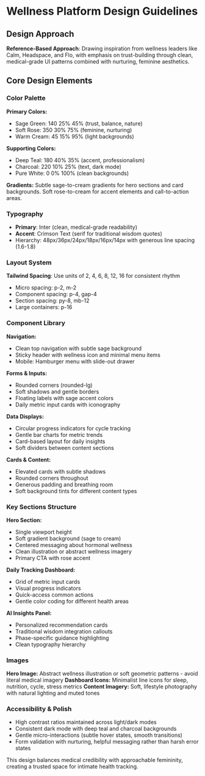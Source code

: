 # Wellness Platform Design Guidelines

## Design Approach
**Reference-Based Approach**: Drawing inspiration from wellness leaders like Calm, Headspace, and Flo, with emphasis on trust-building through clean, medical-grade UI patterns combined with nurturing, feminine aesthetics.

## Core Design Elements

### Color Palette
**Primary Colors:**
- Sage Green: 140 25% 45% (trust, balance, nature)
- Soft Rose: 350 30% 75% (feminine, nurturing)
- Warm Cream: 45 15% 95% (light backgrounds)

**Supporting Colors:**
- Deep Teal: 180 40% 35% (accent, professionalism)
- Charcoal: 220 10% 25% (text, dark mode)
- Pure White: 0 0% 100% (clean backgrounds)

**Gradients:** Subtle sage-to-cream gradients for hero sections and card backgrounds. Soft rose-to-cream for accent elements and call-to-action areas.

### Typography
- **Primary**: Inter (clean, medical-grade readability)
- **Accent**: Crimson Text (serif for traditional wisdom quotes)
- Hierarchy: 48px/36px/24px/18px/16px/14px with generous line spacing (1.6-1.8)

### Layout System
**Tailwind Spacing**: Use units of 2, 4, 6, 8, 12, 16 for consistent rhythm
- Micro spacing: p-2, m-2
- Component spacing: p-4, gap-4
- Section spacing: py-8, mb-12
- Large containers: p-16

### Component Library

**Navigation:**
- Clean top navigation with subtle sage background
- Sticky header with wellness icon and minimal menu items
- Mobile: Hamburger menu with slide-out drawer

**Forms & Inputs:**
- Rounded corners (rounded-lg)
- Soft shadows and gentle borders
- Floating labels with sage accent colors
- Daily metric input cards with iconography

**Data Displays:**
- Circular progress indicators for cycle tracking
- Gentle bar charts for metric trends
- Card-based layout for daily insights
- Soft dividers between content sections

**Cards & Content:**
- Elevated cards with subtle shadows
- Rounded corners throughout
- Generous padding and breathing room
- Soft background tints for different content types

### Key Sections Structure

**Hero Section:**
- Single viewport height
- Soft gradient background (sage to cream)
- Centered messaging about hormonal wellness
- Clean illustration or abstract wellness imagery
- Primary CTA with rose accent

**Daily Tracking Dashboard:**
- Grid of metric input cards
- Visual progress indicators
- Quick-access common actions
- Gentle color coding for different health areas

**AI Insights Panel:**
- Personalized recommendation cards
- Traditional wisdom integration callouts
- Phase-specific guidance highlighting
- Clean typography hierarchy

### Images
**Hero Image:** Abstract wellness illustration or soft geometric patterns - avoid literal medical imagery
**Dashboard Icons:** Minimalist line icons for sleep, nutrition, cycle, stress metrics
**Content Imagery:** Soft, lifestyle photography with natural lighting and muted tones

### Accessibility & Polish
- High contrast ratios maintained across light/dark modes
- Consistent dark mode with deep teal and charcoal backgrounds
- Gentle micro-interactions (subtle hover states, smooth transitions)
- Form validation with nurturing, helpful messaging rather than harsh error states

This design balances medical credibility with approachable femininity, creating a trusted space for intimate health tracking.